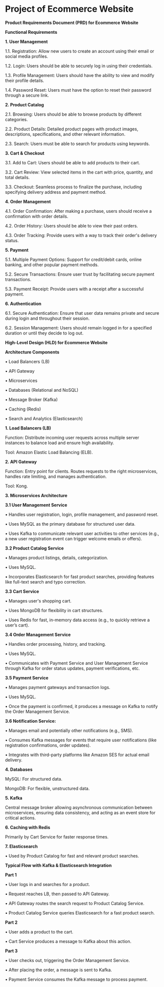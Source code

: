 # Project of Ecommerce Website

**Product Requirements Document (PRD) for Ecommerce Website**

**Functional Requirements**

**1. User Management**

1.1. Registration: Allow new users to create an account using their email or social media profiles.

1.2. Login: Users should be able to securely log in using their credentials.

1.3. Profile Management: Users should have the ability to view and modify their profile details.

1.4. Password Reset: Users must have the option to reset their password through a secure link.

**2. Product Catalog**

2.1. Browsing: Users should be able to browse products by different categories.

2.2. Product Details: Detailed product pages with product images, descriptions, specifications, and other relevant information.

2.3. Search: Users must be able to search for products using keywords.

**3. Cart & Checkout**

3.1. Add to Cart: Users should be able to add products to their cart.

3.2. Cart Review: View selected items in the cart with price, quantity, and total details.

3.3. Checkout: Seamless process to finalize the purchase, including specifying delivery address and payment method.

**4. Order Management**

4.1. Order Confirmation: After making a purchase, users should receive a confirmation with order details.

4.2. Order History: Users should be able to view their past orders.

4.3. Order Tracking: Provide users with a way to track their order's delivery status.

**5. Payment**

5.1. Multiple Payment Options: Support for credit/debit cards, online banking, and other popular payment methods.

5.2. Secure Transactions: Ensure user trust by facilitating secure payment transactions.

5.3. Payment Receipt: Provide users with a receipt after a successful payment.

**6. Authentication**

6.1. Secure Authentication: Ensure that user data remains private and secure during login and throughout their session.

6.2. Session Management: Users should remain logged in for a specified duration or until they decide to log out.

**High-Level Design (HLD) for Ecommerce Website**

**Architecture Components**

•	Load Balancers (LB)

•	API Gateway

•	Microservices

•	Databases (Relational and NoSQL)

•	Message Broker (Kafka)

•	Caching (Redis)

•	Search and Analytics (Elasticsearch)

**1. Load Balancers (LB)**

Function: Distribute incoming user requests across multiple server instances to balance load and ensure high availability.

Tool: Amazon Elastic Load Balancing (ELB).

**2. API Gateway**

Function: Entry point for clients. Routes requests to the right microservices, handles rate limiting, and manages authentication.

Tool: Kong.

**3. Microservices Architecture**

**3.1 User Management Service**

•	Handles user registration, login, profile management, and password reset.

•	Uses MySQL as the primary database for structured user data.

•	Uses Kafka to communicate relevant user activities to other services (e.g., a new user registration event can trigger welcome emails or offers).

**3.2 Product Catalog Service**

•	Manages product listings, details, categorization.

•	Uses MySQL.

•	Incorporates Elasticsearch for fast product searches, providing features like full-text search and typo correction.

**3.3 Cart Service**

•	Manages user's shopping cart.

•	Uses MongoDB for flexibility in cart structures.

•	Uses Redis for fast, in-memory data access (e.g., to quickly retrieve a user’s cart).

**3.4 Order Management Service**

•	Handles order processing, history, and tracking.

•	Uses MySQL.

•	Communicates with Payment Service and User Management Service through Kafka for order status updates, payment verifications, etc.

**3.5 Payment Service**

•	Manages payment gateways and transaction logs.

•	Uses MySQL.

•	Once the payment is confirmed, it produces a message on Kafka to notify the Order Management Service.

**3.6 Notification Service:**

•	Manages email and potentially other notifications (e.g., SMS).

•	Consumes Kafka messages for events that require user notifications (like registration confirmations, order updates).

•	Integrates with third-party platforms like Amazon SES for actual email delivery.

**4. Databases**

MySQL: For structured data.

MongoDB: For flexible, unstructured data.

**5. Kafka**

Central message broker allowing asynchronous communication between microservices, ensuring data consistency, and acting as an event store for critical actions.

**6. Caching with Redis**

Primarily by Cart Service for faster response times.

**7. Elasticsearch**

•	Used by Product Catalog for fast and relevant product searches.

**Typical Flow with Kafka & Elasticsearch Integration**

**Part 1**

•	User logs in and searches for a product.

•	Request reaches LB, then passed to API Gateway.

•	API Gateway routes the search request to Product Catalog Service.

•	Product Catalog Service queries Elasticsearch for a fast product search.

**Part 2**

•	User adds a product to the cart.

•	Cart Service produces a message to Kafka about this action.

**Part 3**

•	User checks out, triggering the Order Management Service.

•	After placing the order, a message is sent to Kafka.

•	Payment Service consumes the Kafka message to process payment.








